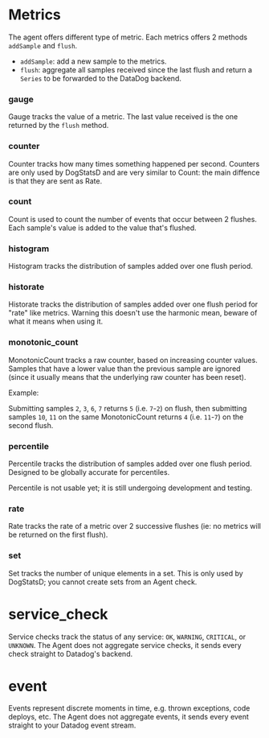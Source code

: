 # Metrics

The agent offers different type of metric. Each metrics offers 2 methods `addSample` and `flush`.

- `addSample`: add a new sample to the metrics.
- `flush`: aggregate all samples received since the last flush and return a
  `Series` to be forwarded to the DataDog backend.

### gauge

Gauge tracks the value of a metric. The last value received is the one returned
by the `flush` method.

### counter

Counter tracks how many times something happened per second. Counters are only
used by DogStatsD and are very similar to Count: the main diffence is that they
are sent as Rate.

### count

Count is used to count the number of events that occur between 2 flushes. Each
sample's value is added to the value that's flushed.

### histogram

Histogram tracks the distribution of samples added over one flush period.

### historate

Historate tracks the distribution of samples added over one flush period for
"rate" like metrics. Warning this doesn't use the harmonic mean, beware of what
it means when using it.

### monotonic_count

MonotonicCount tracks a raw counter, based on increasing counter values.
Samples that have a lower value than the previous sample are ignored (since it
usually means that the underlying raw counter has been reset).

Example:

Submitting samples `2`, `3`, `6`, `7` returns `5` (i.e. `7`-`2`) on flush, then submitting
samples `10`, `11` on the same MonotonicCount returns `4` (i.e. `11`-`7`) on the second flush.

### percentile

Percentile tracks the distribution of samples added over one flush period.
Designed to be globally accurate for percentiles.

Percentile is not usable yet; it is still undergoing development and testing.

### rate

Rate tracks the rate of a metric over 2 successive flushes (ie: no metrics will
be returned on the first flush).

### set

Set tracks the number of unique elements in a set. This is only used by
DogStatsD; you cannot create sets from an Agent check.

# service_check

Service checks track the status of any service: `OK`, `WARNING`, `CRITICAL`, or
`UNKNOWN`. The Agent does not aggregate service checks, it sends every check
straight to Datadog's backend.

# event

Events represent discrete moments in time, e.g. thrown exceptions, code
deploys, etc. The Agent does not aggregate events, it sends every event straight
to your Datadog event stream.
